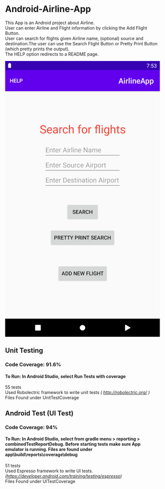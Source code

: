 # Android-Airline-App
This App is an Android project about Airline.</br>
User can enter Airline and Flight information by clicking the Add Flight Button.</br>
User can search for flights given Airline name, (optional) source and destination.The user can use the Search Flight Button or Pretty Print Button (which pretty prints the output).</br>
The HELP option redirects to a README page. 

![](Screenshot.png) <!-- .element height="50%" width="50%" -->


## Unit Testing
### Code Coverage: 91.6%
#### To Run: In Android Studio, select Run Tests with coverage
55 tests</br>
Used Robolectric framework to write unit tests *( http://robolectric.org/ )*</br>
Files Found under UnitTestCoverage



## Android Test (UI Test)
### Code Coverage: 94%
#### To Run: In Android Studio, select from gradle menu > reporting > combinedTestReportDebug. Before starting tests make sure App emulator is running. Files are found under app\build\reports\coverage\debug
51 tests</br>
Used Espresso framework to write UI tests. *(https://developer.android.com/training/testing/espresso)*</br>
Files Found under UITestCoverage


